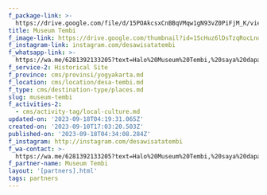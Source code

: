 ```yaml
---
f_package-link: >-
  https://drive.google.com/file/d/15POAkcsxCnBBqVMqw1gN93vZ0PiFjM_K/view?usp=drive_link
title: Museum Tembi
f_image-link: https://drive.google.com/thumbnail?id=1ScHuz6lDsTzqRocLnoTxSx1Di40s1no-
f_instagram-link: instagram.com/desawisatatembi
f_whatsapp-link: >-
  https://wa.me/6281392133205?text=Halo%20Museum%20Tembi,%20saya%20dapat%20info%20dari%20@loocale.id%20dan%20punya%20pertanyaan
f_service-2: Historical Site
f_province: cms/provinsi/yogyakarta.md
f_location: cms/location/desa-tembi.md
f_type: cms/destination-type/places.md
slug: museum-tembi
f_activities-2:
  - cms/activity-tag/local-culture.md
updated-on: '2023-09-18T04:19:31.065Z'
created-on: '2023-09-10T17:03:20.503Z'
published-on: '2023-09-18T04:34:08.284Z'
f_instagram: http://instagram.com/desawisatatembi
f_wa-contact: >-
  https://wa.me/6281392133205?text=Halo%20Museum%20Tembi,%20saya%20dapat%20info%20dari%20@loocale.id%20dan%20punya%20pertanyaan
f_partner-name: Museum Tembi
layout: '[partners].html'
tags: partners
---
```



